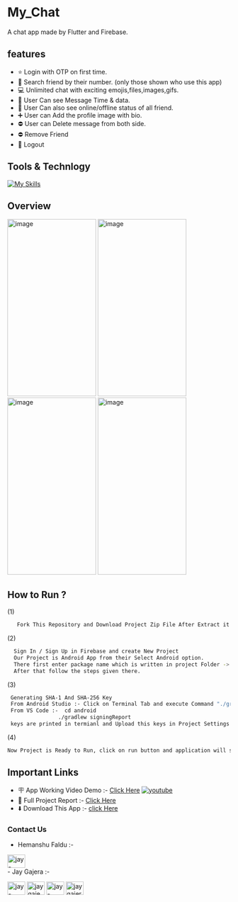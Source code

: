 # My_Chat
A chat app made by Flutter and Firebase.

## features
- ⭐ Login with OTP on first time.
- 🔎 Search friend by their number. (only those shown who use this app)
- 💻 Unlimited chat with exciting emojis,files,images,gifs.
- 🙈 User Can see Message Time & data.
- 🙈 User Can also see online/offline status of all friend.
- ➕ User can Add the profile image with bio.
- ⛔ User can Delete message from both side.
- ⛔ Remove Friend
- 👋 Logout

## Tools & Technlogy
 [![My Skills](https://skillicons.dev/icons?i=androidstudio,flutter,firebase)](androidstudio,Flutter,Firebase)
 
## Overview
<div class="row">
<div class="mx-auto">
<img width="200" height="400" alt="image" src="https://user-images.githubusercontent.com/81226571/201658965-748b68b4-d2fa-43f9-ac8f-913e692a15c0.png">
<img width="200" height="400" alt="image" src="https://user-images.githubusercontent.com/81226571/201659713-c7ffcb49-d76d-4977-82ef-93a052d4ffde.png"/>
<img width="200" height="400" alt="image" src="https://user-images.githubusercontent.com/81226571/201659961-faf7d825-f0c7-4668-ae3d-e43a389da213.png"/>
<img width="200" height="400" alt="image" src="https://user-images.githubusercontent.com/81226571/201660284-d03fff48-7fe5-40ff-a298-e23a58b8c362.png"/>
</div>
</div>



## How to Run ?

 (1)
```sh
   Fork This Repository and Download Project Zip File After Extract it and open in android Studio or VS Code.

```
 (2)
```sh
  Sign In / Sign Up in Firebase and create New Project
  Our Project is Android App from their Select Android option.
  There first enter package name which is written in project Folder -> android/app/build.gradle -> defaultConfig -> applicationId
  After that follow the steps given there. 
 ```
  (3)
```sh
 Generating SHA-1 And SHA-256 Key
 From Android Studio :- Click on Terminal Tab and execute Command "./gradlew signingReport"
 From VS Code :-  cd android
                ./gradlew signingReport 
 keys are printed in termianl and Upload this keys in Project Settings in Firebase Console.
 ```

(4)
```sh
Now Project is Ready to Run, click on run button and application will start.
```

## Important Links
- 🪧 App Working Video Demo  :- [Click Here](https://youtu.be/k-2U7yihsCk) [![youtube][youtube-shield]][youtube-url]
- 📝 Full Project Report     :- [Click Here](https://drive.google.com/file/d/1tZXows-XknJF6RrSGU4z-8ljwyS71OKC/view)
- ⬇️ Download This App       :- [click Here](https://drive.google.com/file/d/18UtAHQlCnCJzbxJ4habPs7evfrU3fq5H/view)

### Contact Us
- Hemanshu Faldu :- <br>
<p align="left">
<a href="https://www.linkedin.com/in/hemanshu-faldu-54a732207/" target="blank"><img align="center" src="https://raw.githubusercontent.com/rahuldkjain/github-profile-readme-generator/master/src/images/icons/Social/linked-in-alt.svg" alt="jay-gajera-a6496b204" height="30" width="40" /></a>
<br>
- Jay Gajera :- <br>
 <p align="left">
 <a href="https://instagram.com/jay_gajera_17" target="blank"><img align="center" src="https://raw.githubusercontent.com/rahuldkjain/github-profile-readme-generator/master/src/images/icons/Social/instagram.svg" alt="jay-gajera_17" height="30" width="40" /></a>
<a href="https://twitter.com/jaygaje50366755" target="blank"><img align="center" src="https://raw.githubusercontent.com/rahuldkjain/github-profile-readme-generator/master/src/images/icons/Social/twitter.svg" alt="jaygaje50366755" height="30" width="40" /></a>
<a href="https://linkedin.com/in/jay-gajera-a6496b204" target="blank"><img align="center" src="https://raw.githubusercontent.com/rahuldkjain/github-profile-readme-generator/master/src/images/icons/Social/linked-in-alt.svg" alt="jay-gajera-a6496b204" height="30" width="40" /></a>
<a href="https://www.youtube.com/channel/UCtQGWR3bIlLV2GFDF3aeJqw" target="blank"><img align="center" src="https://raw.githubusercontent.com/rahuldkjain/github-profile-readme-generator/master/src/images/icons/Social/youtube.svg" alt="jay gajera" height="30" width="40" /></a>



[youtube-shield]:https://img.shields.io/youtube/views/k-2U7yihsCk?style=social
[youtube-url]:  https://youtu.be/k-2U7yihsCk
